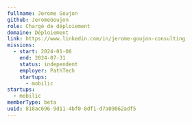 ```yaml
---
fullname: Jerome Goujon
github: JeromeGoujon
role: Chargé de déploiement
domaine: Déploiement
link: https://www.linkedin.com/in/jerome-goujon-consulting
missions:
  - start: 2024-01-08
    end: 2024-07-31
    status: independent
    employer: PathTech
    startups:
      - mobilic
startups:
  - mobilic
memberType: beta
uuid: 818ac696-9d11-4bf0-8df1-d7a09062adf5
---
```

